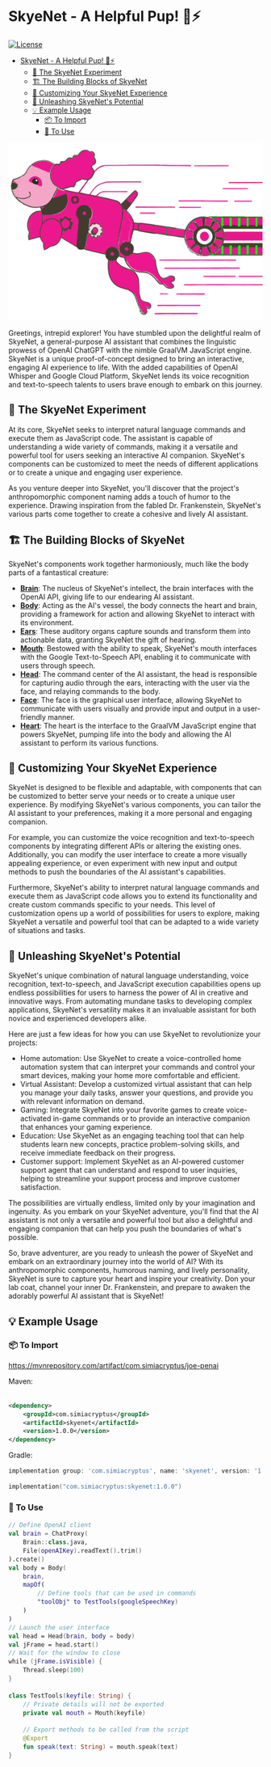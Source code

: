# SkyeNet - A Helpful Pup! 🐾⚡

[![License](https://img.shields.io/badge/License-Apache%202.0-blue.svg)](https://www.apache.org/licenses/LICENSE-2.0)

<!-- TOC -->
* [SkyeNet - A Helpful Pup! 🐾⚡](#skyenet---a-helpful-pup-)
    * [🧪 The SkyeNet Experiment](#-the-skyenet-experiment)
    * [🏗️ The Building Blocks of SkyeNet](#-the-building-blocks-of-skyenet)
    * [🎨 Customizing Your SkyeNet Experience](#-customizing-your-skyenet-experience)
    * [🚀 Unleashing SkyeNet's Potential](#-unleashing-skyenets-potential)
    * [💡 Example Usage](#-example-usage)
        * [📦 To Import](#-to-import)
        * [🌟 To Use](#-to-use)
<!-- TOC -->

![SkyeNet](skyenet.svg)

Greetings, intrepid explorer! You have stumbled upon the delightful realm of SkyeNet, a general-purpose AI assistant
that combines the linguistic prowess of OpenAI ChatGPT with the nimble GraalVM JavaScript engine. SkyeNet is a unique
proof-of-concept designed to bring an interactive, engaging AI experience to life. With the added capabilities of OpenAI
Whisper and Google Cloud Platform, SkyeNet lends its voice recognition and text-to-speech talents to users brave enough
to embark on this journey.

## 🧪 The SkyeNet Experiment

At its core, SkyeNet seeks to interpret natural language commands and execute them as JavaScript code. The assistant is
capable of understanding a wide variety of commands, making it a versatile and powerful tool for users seeking an
interactive AI companion. SkyeNet's components can be customized to meet the needs of different applications or to
create a unique and engaging user experience.

As you venture deeper into SkyeNet, you'll discover that the project's anthropomorphic component naming adds a touch of
humor to the experience. Drawing inspiration from the fabled Dr. Frankenstein, SkyeNet's various parts come together to
create a cohesive and lively AI assistant.

## 🏗️ The Building Blocks of SkyeNet

SkyeNet's components work together harmoniously, much like the body parts of a fantastical creature:

* **[Brain](src/main/kotlin/com/simiacryptus/skyenet/Brain.kt)**: The nucleus of SkyeNet's intellect, the brain
  interfaces with the OpenAI API, giving life to our endearing AI assistant.
* **[Body](src/main/kotlin/com/simiacryptus/skyenet/Body.kt)**: Acting as the AI's vessel, the body connects the heart
  and brain, providing a framework for action and allowing SkyeNet to interact with its environment.
* **[Ears](src/main/kotlin/com/simiacryptus/skyenet/Ears.kt)**: These auditory organs capture sounds and transform them
  into actionable data, granting SkyeNet the gift of hearing.
* **[Mouth](src/main/kotlin/com/simiacryptus/skyenet/Mouth.kt)**: Bestowed with the ability to speak, SkyeNet's mouth
  interfaces with the Google Text-to-Speech API, enabling it to communicate with users through speech.
* **[Head](src/main/kotlin/com/simiacryptus/skyenet/Head.kt)**: The command center of the AI assistant, the head is
  responsible for capturing audio through the ears, interacting with the user via the face, and relaying commands to the
  body.
* **[Face](src/main/kotlin/com/simiacryptus/skyenet/Face.kt)**: The face is the graphical user interface, allowing
  SkyeNet to communicate with users visually and provide input and output in a user-friendly manner.
* **[Heart](src/main/kotlin/com/simiacryptus/skyenet/Heart.kt)**: The heart is the interface to the GraalVM JavaScript
  engine that powers SkyeNet, pumping life into the body and allowing the AI assistant to perform its various functions.

## 🎨 Customizing Your SkyeNet Experience

SkyeNet is designed to be flexible and adaptable, with components that can be customized to better serve your needs or
to create a unique user experience. By modifying SkyeNet's various components, you can tailor the AI assistant to your
preferences, making it a more personal and engaging companion.

For example, you can customize the voice recognition and text-to-speech components by integrating different APIs or
altering the existing ones. Additionally, you can modify the user interface to create a more visually appealing
experience, or even experiment with new input and output methods to push the boundaries of the AI assistant's
capabilities.

Furthermore, SkyeNet's ability to interpret natural language commands and execute them as JavaScript code allows you to
extend its functionality and create custom commands specific to your needs. This level of customization opens up a world
of possibilities for users to explore, making SkyeNet a versatile and powerful tool that can be adapted to a wide
variety of situations and tasks.

## 🚀 Unleashing SkyeNet's Potential

SkyeNet's unique combination of natural language understanding, voice recognition, text-to-speech, and JavaScript
execution capabilities opens up endless possibilities for users to harness the power of AI in creative and innovative
ways. From automating mundane tasks to developing complex applications, SkyeNet's versatility makes it an invaluable
assistant for both novice and experienced developers alike.

Here are just a few ideas for how you can use SkyeNet to revolutionize your projects:

* Home automation: Use SkyeNet to create a voice-controlled home automation system that can interpret your commands and
  control your smart devices, making your home more comfortable and efficient.
* Virtual Assistant: Develop a customized virtual assistant that can help you manage your daily tasks, answer your
  questions, and provide you with relevant information on demand.
* Gaming: Integrate SkyeNet into your favorite games to create voice-activated in-game commands or to provide an
  interactive companion that enhances your gaming experience.
* Education: Use SkyeNet as an engaging teaching tool that can help students learn new concepts, practice
  problem-solving skills, and receive immediate feedback on their progress.
* Customer support: Implement SkyeNet as an AI-powered customer support agent that can understand and respond to user
  inquiries, helping to streamline your support process and improve customer satisfaction.

The possibilities are virtually endless, limited only by your imagination and ingenuity. As you embark on your SkyeNet
adventure, you'll find that the AI assistant is not only a versatile and powerful tool but also a delightful and
engaging companion that can help you push the boundaries of what's possible.

So, brave adventurer, are you ready to unleash the power of SkyeNet and embark on an extraordinary journey into the
world of AI? With its anthropomorphic components, humorous naming, and lively personality, SkyeNet is sure to capture
your heart and inspire your creativity. Don your lab coat, channel your inner Dr. Frankenstein, and prepare to awaken
the adorably powerful AI assistant that is SkyeNet!

## 💡 Example Usage

### 📦 To Import

https://mvnrepository.com/artifact/com.simiacryptus/joe-penai

Maven:

```xml

<dependency>
    <groupId>com.simiacryptus</groupId>
    <artifactId>skyenet</artifactId>
    <version>1.0.0</version>
</dependency>
```

Gradle:

```groovy
implementation group: 'com.simiacryptus', name: 'skyenet', version: '1.0.0'
```

```kotlin
implementation("com.simiacryptus:skyenet:1.0.0")
```

### 🌟 To Use

```kotlin
// Define OpenAI client
val brain = ChatProxy(
    Brain::class.java,
    File(openAIKey).readText().trim()
).create()
val body = Body(
    brain,
    mapOf(
        // Define tools that can be used in commands
        "toolObj" to TestTools(googleSpeechKey)
    )
)
// Launch the user interface
val head = Head(brain, body = body)
val jFrame = head.start()
// Wait for the window to close
while (jFrame.isVisible) {
    Thread.sleep(100)
}

class TestTools(keyfile: String) {
    // Private details will not be exported
    private val mouth = Mouth(keyfile)

    // Export methods to be called from the script
    @Export
    fun speak(text: String) = mouth.speak(text)
}
```
